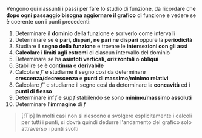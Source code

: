 Vengono qui riassunti i passi per fare lo studio di funzione, da ricordare che **dopo ogni passaggio bisogna aggiornare il grafico** di funzione  e vedere se è coerente con i punti precedenti:
1. Determinare il **dominio** della funzione e scriverlo come intervalli
2. Determinare se è **pari, dispari, ne pari ne dispari** oppure la **periodicità**
3. Studiare il **segno della funzione** e trovare le **intersezioni con gli assi**
4. **Calcolare i limiti agli estremi** di ciascun intervallo del dominio
5. Determinare se ha **asintoti verticali, orizzontali** o **obliqui**
6. Stabilire se è **continua** e **derivabile**
7. Calcolare $f'$ e studiarne il segno così da determinare **crescenza/decrescenza** e **punti di massimo/minimo relativi**
8. Calcolare $f''$ e studiarne il segno così da determinare la **concavità** ed i **punti di flesso**
9. Determinare $\inf f$ e $\sup f$ stabilendo se sono **minimo/massimo assoluti**
10. Determinare l'**immagine** di $f$ 

>[!Tip] In molti casi non si riescono a svolgere esplicitamente i calcoli per tutti i punti, si dovrà quindi dedurre l'andamento del grafico solo attraverso i punti svolti


